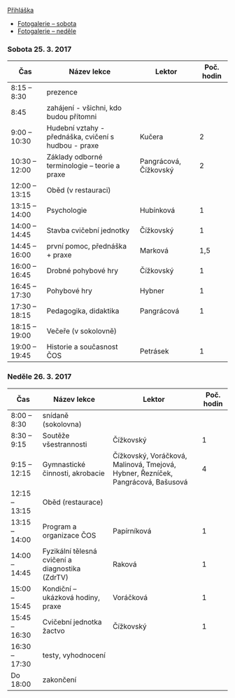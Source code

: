 ﻿---
nazev: Školení cvičitelů III. třídy všestrannosti a doškolení cvičitelů Český Brod 25. a 26. března 2017
tags: zupa→jednota
---

[Přihláška](https://drive.google.com/open?id=0B0w6gDorCVUkQ2hFazg1YkhLeE0)

* [Fotogalerie – sobota](https://goo.gl/photos/U8CPcuuRphWWy7Qz6)
* [Fotogalerie – neděle](https://goo.gl/photos/dsxKK9WWGH5vC6SD6)

### Sobota 25. 3. 2017

|      Čas      |                     Název lekce                      |         Lektor        | Poč. hodin |
|---------------|------------------------------------------------------|-----------------------|------------|
| 8:15 – 8:30   | prezence                                             |                       |            |
| 8:45          | zahájení - všichni, kdo budou přítomni               |                       |            |
| 9:00 – 10:30  | Hudební vztahy - přednáška, cvičení s hudbou - praxe | Kučera                | 2          |
| 10:30 – 12:00 | Základy odborné terminologie – teorie a praxe        | Pangrácová, Čížkovský | 2          |
| 12:00 – 13:15 | Oběd (v restauraci)                                  |                       |            |
| 13:15 – 14:00 | Psychologie                                          | Hubínková             | 1          |
| 14:00 – 14:45 | Stavba cvičební jednotky                             | Čížkovský             | 1          |
| 14:45 – 16:00 | první pomoc, přednáška + praxe                       | Marková               | 1,5        |
| 16:00 – 16:45 | Drobné pohybové hry                                  | Čížkovský             | 1          |
| 16:45 – 17:30 | Pohybové hry                                         | Hybner                | 1          |
| 17:30 – 18:15 | Pedagogika, didaktika                                | Pangrácová            | 1          |
| 18:15 – 19:00 | Večeře (v sokolovně)                                 |                       |            |
| 19:00 – 19:45 | Historie a současnost ČOS                            | Petrásek              | 1          |


### Neděle 26. 3. 2017

|      Čas      |                   Název lekce                   |                                      Lektor                                     | Poč. hodin |
|---------------|-------------------------------------------------|---------------------------------------------------------------------------------|------------|
| 8:00 – 8:30   | snídaně (sokolovna)                             |                                                                                 |            |
| 8:30 – 9:15   | Soutěže všestrannosti                           | Čížkovský                                                                       |          1 |
| 9:15 – 12:15  | Gymnastické činnosti, akrobacie                 | Čížkovský, Voráčková, Malinová, Tmejová, Hybner, Řezníček, Pangrácová, Bašusová |          4 |
| 12:15 – 13:15 | Oběd (restaurace)                               |                                                                                 |            |
| 13:15 – 14:00 | Program a organizace ČOS                        | Papírníková                                                                     |          1 |
| 14:00 – 14:45 | Fyzikální tělesná cvičení a diagnostika (ZdrTV) | Raková                                                                          |          1 |
| 15:00 – 15:45 | Kondiční – ukázková hodiny, praxe               | Voráčková                                                                       |          1 |
| 15:45 – 16:30 | Cvičební jednotka žactvo                        | Čížkovský                                                                       |          1 |
| 16:30 – 17:30 | testy, vyhodnocení                              |                                                                                 |            |
| Do 18:00      | zakončení                                       |                                                                                 |            |